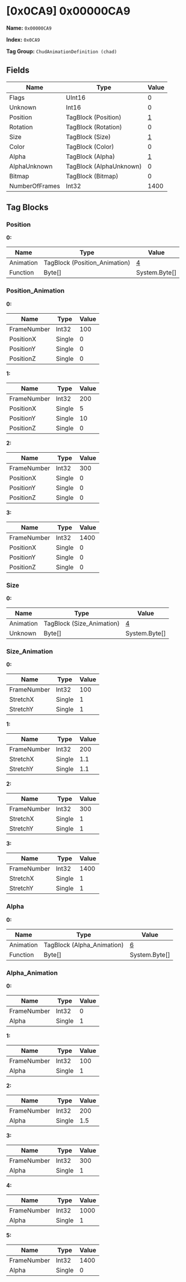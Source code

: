 # [0x0CA9] 0x00000CA9

**Name:** ```0x00000CA9```

**Index:** ```0x0CA9```

**Tag Group:** ```ChudAnimationDefinition (chad)```

## Fields

Name	| Type	| Value
---	|---	|---	|
Flags	|UInt16	|0
Unknown	|Int16	|0
Position	|TagBlock (Position)	|[1](#position)
Rotation	|TagBlock (Rotation)	|0
Size	|TagBlock (Size)	|[1](#size)
Color	|TagBlock (Color)	|0
Alpha	|TagBlock (Alpha)	|[1](#alpha)
AlphaUnknown	|TagBlock (AlphaUnknown)	|0
Bitmap	|TagBlock (Bitmap)	|0
NumberOfFrames	|Int32	|1400


## Tag Blocks

### Position

**0:**

Name	| Type	| Value
---	|---	|---	|
Animation	|TagBlock (Position_Animation)	|[4](#position_animation)
Function	|Byte[]	|System.Byte[]


### Position_Animation

**0:**

Name	| Type	| Value
---	|---	|---	|
FrameNumber	|Int32	|100
PositionX	|Single	|0
PositionY	|Single	|0
PositionZ	|Single	|0


**1:**

Name	| Type	| Value
---	|---	|---	|
FrameNumber	|Int32	|200
PositionX	|Single	|5
PositionY	|Single	|10
PositionZ	|Single	|0


**2:**

Name	| Type	| Value
---	|---	|---	|
FrameNumber	|Int32	|300
PositionX	|Single	|0
PositionY	|Single	|0
PositionZ	|Single	|0


**3:**

Name	| Type	| Value
---	|---	|---	|
FrameNumber	|Int32	|1400
PositionX	|Single	|0
PositionY	|Single	|0
PositionZ	|Single	|0


### Size

**0:**

Name	| Type	| Value
---	|---	|---	|
Animation	|TagBlock (Size_Animation)	|[4](#size_animation)
Unknown	|Byte[]	|System.Byte[]


### Size_Animation

**0:**

Name	| Type	| Value
---	|---	|---	|
FrameNumber	|Int32	|100
StretchX	|Single	|1
StretchY	|Single	|1


**1:**

Name	| Type	| Value
---	|---	|---	|
FrameNumber	|Int32	|200
StretchX	|Single	|1.1
StretchY	|Single	|1.1


**2:**

Name	| Type	| Value
---	|---	|---	|
FrameNumber	|Int32	|300
StretchX	|Single	|1
StretchY	|Single	|1


**3:**

Name	| Type	| Value
---	|---	|---	|
FrameNumber	|Int32	|1400
StretchX	|Single	|1
StretchY	|Single	|1


### Alpha

**0:**

Name	| Type	| Value
---	|---	|---	|
Animation	|TagBlock (Alpha_Animation)	|[6](#alpha_animation)
Function	|Byte[]	|System.Byte[]


### Alpha_Animation

**0:**

Name	| Type	| Value
---	|---	|---	|
FrameNumber	|Int32	|0
Alpha	|Single	|1


**1:**

Name	| Type	| Value
---	|---	|---	|
FrameNumber	|Int32	|100
Alpha	|Single	|1


**2:**

Name	| Type	| Value
---	|---	|---	|
FrameNumber	|Int32	|200
Alpha	|Single	|1.5


**3:**

Name	| Type	| Value
---	|---	|---	|
FrameNumber	|Int32	|300
Alpha	|Single	|1


**4:**

Name	| Type	| Value
---	|---	|---	|
FrameNumber	|Int32	|1000
Alpha	|Single	|1


**5:**

Name	| Type	| Value
---	|---	|---	|
FrameNumber	|Int32	|1400
Alpha	|Single	|0


